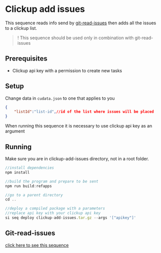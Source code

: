 # Clickup add issues

This sequence reads info send by [git-read-issues](https://github.com/scramjetorg/reference-apps/tree/main/js/git-read-issues) then adds all the issues to a clickup list.

> ! This sequence should be used only in combination with git-read-issues

## Prerequisites

- Clickup api key with a permission to create new tasks
## Setup

Change data in `cudata.json` to one that applies to you

```json
{
    "listId":"list-id",//id of the list where issues will be placed
}
```

When running this sequence it is necessary to use clickup api key as an argument

## Running

Make sure you are in clickup-add-issues directory, not in a root folder.

```js
//install dependencies
npm install

//build the program and prepare to be sent
npm run build:refapps

//go to a parent directory
cd ..

//deploy a compiled package with a parameters
//replace api key with your clickup api key
si seq deploy clickup-add-issues.tar.gz --args '["apikey"]'
```

## Git-read-issues

[click here to see this sequence](https://github.com/scramjetorg/reference-apps/tree/main/js/git-read-issues)
